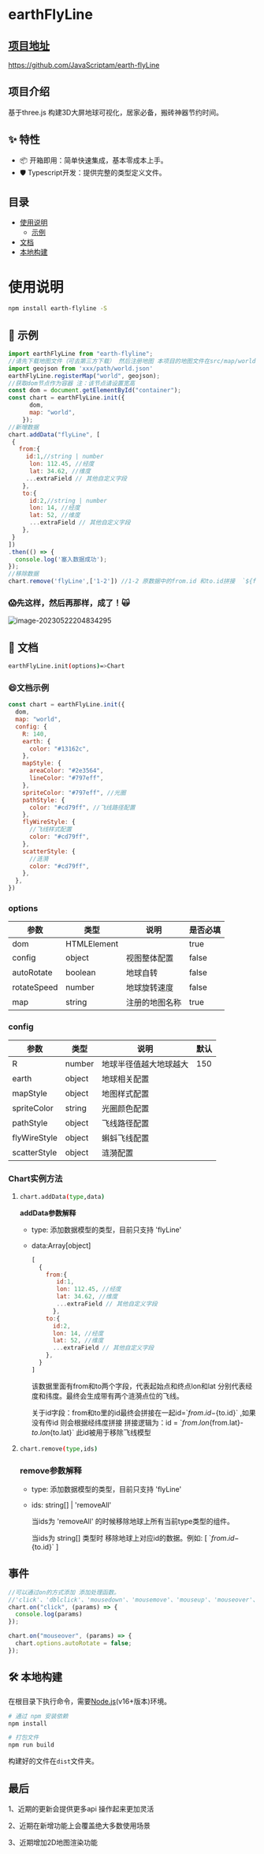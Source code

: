 # earthFlyLine

## [项目地址](#https://github.com/JavaScriptam/earth-flyLine)
https://github.com/JavaScriptam/earth-flyLine

## 项目介绍

基于three.js 构建3D大屏地球可视化，居家必备，搬砖神器节约时间。

## ✨ 特性

+ 📦 开箱即用：简单快速集成，基本零成本上手。
+ 🛡 Typescript开发：提供完整的类型定义文件。

## 目录

- [使用说明](#使用说明)
  - [示例](#-示例)
- [文档](#-文档)
- [本地构建](#-本地构建)


# 使用说明

```bash
npm install earth-flyline -S
```



## 🐸 示例

```javascript
import earthFlyLine from "earth-flyline";
//请先下载地图文件（可去第三方下载） 然后注册地图 本项目的地图文件在src/map/world
import geojson from 'xxx/path/world.json'
earthFlyLine.registerMap("world", geojson);
//获取dom节点作为容器 注：该节点请设置宽高
const dom = document.getElementById("container");
const chart = earthFlyLine.init({
      dom,
      map: "world",
    });
//新增数据
chart.addData("flyLine", [
 {
   from:{
     id:1,//string | number
      lon: 112.45, //经度
      lat: 34.62, //维度
     ...extraField // 其他自定义字段
    },
    to:{
      id:2,//string | number
      lon: 14, //经度
      lat: 52, //维度
      ...extraField // 其他自定义字段
    },
 }
])
.then(() => {
  console.log('塞入数据成功');
});
//移除数据
chart.remove('flyLine',['1-2']) //1-2 原数据中的from.id 和to.id拼接  `${from.id}-${to.id}`
```



### 😱先这样，然后再那样，成了！🙀

![image-20230522204834295](markdownImage/earth.png)

## 📄 文档

````bash
earthFlyLine.init(options)=>Chart
````

### :smile:文档示例

```javascript
const chart = earthFlyLine.init({
  dom,
  map: "world",
  config: {
    R: 140,
    earth: {
      color: "#13162c",
    },
    mapStyle: {
      areaColor: "#2e3564",
      lineColor: "#797eff",
    },
    spriteColor: "#797eff", //光圈
    pathStyle: {
      color: "#cd79ff", //飞线路径配置
    },
    flyWireStyle: {
      //飞线样式配置
      color: "#cd79ff",
    },
    scatterStyle: {
      //涟漪
      color: "#cd79ff",
    },
  },
})

```



### options

| 参数        | 类型        | 说明           | 是否必填 |
| ----------- | ----------- | -------------- | -------- |
| dom         | HTMLElement |                | true     |
| config      | object      | 视图整体配置   | false    |
| autoRotate  | boolean     | 地球自转       | false    |
| rotateSpeed | number      | 地球旋转速度   | false    |
| map         | string      | 注册的地图名称 | true     |

### config

| 参数         | 类型   | 说明                   | 默认 |
| ------------ | ------ | ---------------------- | ---- |
| R            | number | 地球半径值越大地球越大 | 150  |
| earth        | object | 地球相关配置           |      |
| mapStyle     | object | 地图样式配置           |      |
| spriteColor  | string | 光圈颜色配置           |      |
| pathStyle    | object | 飞线路径配置           |      |
| flyWireStyle | object | 蝌蚪飞线配置           |      |
| scatterStyle | object | 涟漪配置               |      |



### Chart实例方法

1. ```bash
   chart.addData(type,data)
   ```

   **addData参数解释** 

   - type: 添加数据模型的类型，目前只支持 'flyLine' 

   - data:Array[object]

     ```javascript
     [
       {
         from:{
            id:1,
            lon: 112.45, //经度
            lat: 34.62, //维度
            ...extraField // 其他自定义字段
           },
         to:{
           id:2,
           lon: 14, //经度
           lat: 52, //维度
           ...extraField // 其他自定义字段
         },
       }
     ]
     ```

     该数据里面有from和to两个字段，代表起始点和终点lon和lat 分别代表经度和纬度。最终会生成带有两个涟漪点位的飞线。

     关于id字段：from和to里的id最终会拼接在一起id=\`${from.id}-${to.id}\` ,如果没有传id 则会根据经纬度拼接 拼接逻辑为：id = \`${from.lon}${from.lat}-${to.lon}${to.lat}\` 此id被用于移除飞线模型 

   

2. ```bash
   chart.remove(type,ids) 
   ```

   ### **remove参数解释** 

   - type: 添加数据模型的类型，目前只支持 'flyLine' 

   - ids: string[] | 'removeAll'

     当ids为 'removeAll' 的时候移除地球上所有当前type类型的组件。

     当ids为 string[] 类型时 移除地球上对应id的数据。例如: [ \`${from.id}-${to.id}\` ] 

## 事件

```` javascript
//可以通过on的方式添加 添加处理函数。
//'click'、'dblclick'、'mousedown'、'mousemove'、'mouseup'、'mouseover'、'mouseout'、'globalout'、'contextmenu'
chart.on("click", (params) => {
  console.log(params)
});

chart.on("mouseover", (params) => {
  chart.options.autoRotate = false;
});

````



## 🛠️ 本地构建

在根目录下执行命令，需要[Node.js](https://nodejs.org)(v16+版本)环境。
```bash
# 通过 npm 安装依赖
npm install

# 打包文件
npm run build
```
构建好的文件在`dist`文件夹。

## 最后
1、近期的更新会提供更多api 操作起来更加灵活

2、近期在新增功能上会覆盖绝大多数使用场景

3、近期增加2D地图渲染功能

